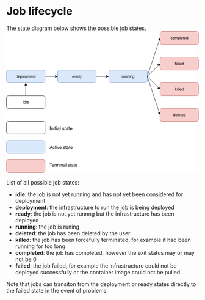# Job lifecycle
The state diagram below shows the possible job states.
![Job lifecycle](job-states.png)

List of all possible job states:
* __idle__: the job is not yet running and has not yet been considered for deployment
* __deployment__: the infrastructure to run the job is being deployed
* __ready__: the job is not yet runnng but the infrastructure has been deployed
* __running__: the job is runing
* __deleted__: the job has been deleted by the user
* __killed__: the job has been forcefully terminated, for example it had been running for too long
* __completed__: the job has completed, however the exit status may or may not be 0
* __failed__: the job failed, for example the infrastructure could not be deployed successfully or the container image could not be pulled

Note that jobs can transiton from the deployment or ready states directly to the failed state in the event of problems.
